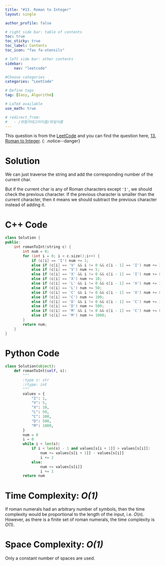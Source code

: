 ```yaml
---
title: "#13. Roman to Integer"
layout: single

author_profile: false

# right side bar: table of contents
toc: true
toc_sticky: true
toc_label: Contents
toc_icon: "fas fa-utensils"

# left side bar: other contents
sidebar:
    nav: "leetcode"

#Choose categories
categories: "LeetCode"

# Define tags
tag: [Easy, Algorithm]

# LaTeX available
use_math: true

# redirect_from:
#   - /위험카테고리이름/파일이름
---
```


This question is from the [LeetCode](https://leetcode.com) and you can find the question here, [13. Roman to Integer](https://leetcode.com/problems/roman-to-integer/).
{: .notice--danger}

# Solution
We can just traverse the string and add the corresponding number of the current char.

But if the current char is any of Roman characters except `'I'`, we should check the previous character. If the previous character is smaller than the current character, then it means we should subtract the previous character instead of adding it.

# C++ Code
```c++
class Solution {
public:
    int romanToInt(string c) {
        int num = 0;
        for (int i = 0; i < c.size();i++) {
            if (c[i] == 'I') num += 1;
            else if (c[i] == 'V' && i != 0 && c[i - 1] == 'I') num += 3;
            else if (c[i] == 'V') num += 5;
            else if (c[i] == 'X' && i != 0 && c[i - 1] == 'I') num += 8;
            else if (c[i] == 'X') num += 10;
            else if (c[i] == 'L' && i != 0 && c[i - 1] == 'X') num += 30;
            else if (c[i] == 'L') num += 50;
            else if (c[i] == 'C' && i != 0 && c[i - 1] == 'X') num += 80;
            else if (c[i] == 'C') num += 100;
            else if (c[i] == 'D' && i != 0 && c[i - 1] == 'C') num += 300;
            else if (c[i] == 'D') num += 500;
            else if (c[i] == 'M' && i != 0 && c[i - 1] == 'C') num += 800;
            else if (c[i] == 'M') num += 1000;
        }
        return num;
    }
}
```

# Python Code
~~~python
class Solution(object):
    def romanToInt(self, s):
        """
        :type s: str
        :rtype: int
        """
        values = {
            "I": 1,
            "V": 5,
            "X": 10,
            "L": 50,
            "C": 100,
            "D": 500,
            "M": 1000,
        }
        num = 0
        i = 0
        while i < len(s):
            if i < len(s) - 1 and values[s[i + 1]] > values[s[i]]:
                num += values[s[i + 1]] - values[s[i]]
                i += 2
            else:
                num += values[s[i]]
                i += 1
        return num

~~~

# Time Complexity: *$O(1)$*
If roman numerals had an arbitrary number of symbols, then the time complexity would be proportional to the length of the input, i.e. $O(n)$. However, as there is a finite set of roman numerals, the time complexity is $O(1)$.

# Space Complexity: *$O(1)$*
Only a constant number of spaces are used.
